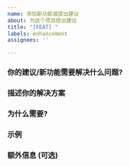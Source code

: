```yaml
---
name: 添加新功能或提出建议
about: 为这个项目提出建议
title: "[FEAT] "
labels: enhancement
assignees: ''

---
```


### 你的建议/新功能需要解决什么问题? 
<!-- 描述新特性所要解决的问题 -->

### 描述你的解决方案
<!-- 描述想要的解决方案 -->

### 为什么需要?
<!-- 为什么需要这个新特性 -->

### 示例
<!-- 给个简单的例子 -->

### 额外信息 (可选)
<!-- 可选，如果有其他信息可以填在这里 -->
